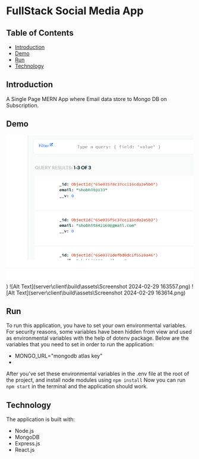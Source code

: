 # FullStack Social Media App

## Table of Contents
- [Introduction](#introduction)
- [Demo](#demo)
- [Run](#run)
- [Technology](#technology)

## Introduction
A Single Page  MERN App where Email data  store to Mongo DB on Subscription.


## Demo
![image](https://github.com/ShobhitNair/mernassignment/blob/main/server/client/public/assets/Screenshot%202024-02-29%20163143.png))
![Alt Text](server\client\build\assets\Screenshot 2024-02-29 163557.png)
![Alt Text](server\client\build\assets\Screenshot 2024-02-29 163614.png)


## Run

To run this application, you have to set your own environmental variables. For security reasons, some variables have been hidden from view and used as environmental variables with the help of dotenv package. Below are the variables that you need to set in order to run the application:
- MONGO_URL="mongodb atlas key"
- 
After you've set these environmental variables in the .env file at the root of the project, and install node modules using  `npm install`
Now you can run `npm start` in the terminal and the application should work.

## Technology
The application is built with:
- Node.js 
- MongoDB
- Express.js 
- React.js
  

